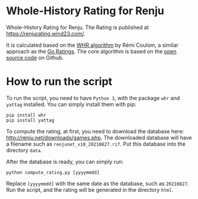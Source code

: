 # Whole-History Rating for Renju
Whole-History Rating for Renju. The Rating is published at https://renjurating.wind23.com/.

It is calculated based on the [WHR algorithm](https://www.remi-coulom.fr/WHR/) by Rémi Coulom, a similar approach as the [Go Ratings](https://www.goratings.org/en/). The core algorithm is based on the [open source code](https://github.com/wind23/whole_history_rating) on Github.

# How to run the script
To run the script, you need to have `Python 3`, with the package `whr` and `yattag` installed. You can simply install them with pip:

    pip install whr
    pip install yattag
    
To compute the rating, at first, you need to download the database here: http://renju.net/downloads/games.php. The downloaded database will have a filename such as `renjunet_v10_20210827.rif`. Put this database into the directory `data`.

After the database is ready, you can simply run:

    python compute_rating.py [yyyymmdd]
    
Replace `[yyyymmdd]` with the same date as the database, such as `20210827`. Run the script, and the rating will be generated in the directory `html`.
